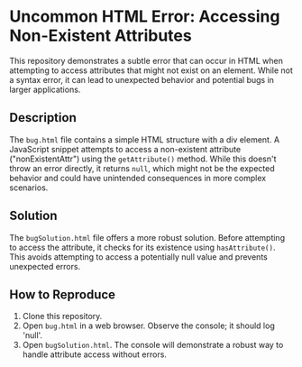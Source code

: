 # Uncommon HTML Error: Accessing Non-Existent Attributes

This repository demonstrates a subtle error that can occur in HTML when attempting to access attributes that might not exist on an element.  While not a syntax error, it can lead to unexpected behavior and potential bugs in larger applications.

## Description

The `bug.html` file contains a simple HTML structure with a div element.  A JavaScript snippet attempts to access a non-existent attribute ("nonExistentAttr") using the `getAttribute()` method.  While this doesn't throw an error directly, it returns `null`, which might not be the expected behavior and could have unintended consequences in more complex scenarios.

## Solution

The `bugSolution.html` file offers a more robust solution. Before attempting to access the attribute, it checks for its existence using `hasAttribute()`.  This avoids attempting to access a potentially null value and prevents unexpected errors.

## How to Reproduce

1. Clone this repository.
2. Open `bug.html` in a web browser.  Observe the console; it should log 'null'.
3. Open `bugSolution.html`. The console will demonstrate a robust way to handle attribute access without errors.